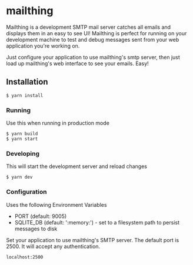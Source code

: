# mailthing

Mailthing is a development SMTP mail server catches all emails and displays them in an easy to see UI! Mailthing is perfect for running on your development machine to test and debug messages sent from your web application you're working on.

Just configure your application to use mailthing's smtp server, then just load up mailthing's web interface to see your emails. Easy!

## Installation

```shell
$ yarn install
```

### Running

Use this when running in production mode

```shell
$ yarn build
$ yarn start
```

### Developing

This will start the development server and reload changes

```shell
$ yarn dev
```

### Configuration

Uses the following Environment Variables

- PORT (default: 9005)
- SQLITE_DB (default: ':memory:') - set to a filesystem path to persist messages to disk

Set your application to use mailthing's SMTP server. The default port is 2500. It will accept any authentication.

```
localhost:2500
```
